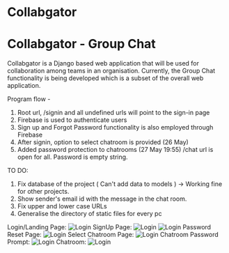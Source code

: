 # Collabgator

<html>
  <body>
    <h1> Collabgator - Group Chat </h1>
  </body>
  </html>

Collabgator is a Django based web application that will be used for collaboration among teams in an organisation.
Currently, the Group Chat functionality is being developed which is a subset of the overall web application.

Program flow -
1) Root url, /signin and all undefined urls will point to the sign-in page
2) Firebase is used to authenticate users
3) Sign up and Forgot Password functionality is also employed through Firebase
4) After signin, option to select chatroom is provided (26 May)
5) Added password protection to chatrooms (27 May 19:55)
         /chat url is open for all. Password is empty string.


TO DO:
1) Fix database of the project ( Can't add data to models ) -> Working fine for other projects.
2) Show sender's email id with the message in the chat room.
3) Fix upper and lower case URLs
4) Generalise the directory of static files for every pc

<html>
  <body>
    Login/Landing Page:
    <img src="https://i.imgur.com/R8CoVaG.png" alt="Login">
    SignUp Page:
        <img src="https://i.imgur.com/R8CoVaG.png" alt="Login">
        <img src="https://i.imgur.com/1Lorl5W.png" alt="Login">
    Password Reset Page:
        <img src="https://i.imgur.com/ZYF99SJ.png" alt="Login">
    Select Chatroom Page:
        <img src="https://i.imgur.com/hTcIRCk.png " alt="Login">
    Chatroom Password Prompt:
        <img src="https://i.imgur.com/8UpIMn7.png" alt="Login">
    Chatroom:
        <img src="https://i.imgur.com/oaPrr3i.png" alt="Login">
  </body>
  </html>
